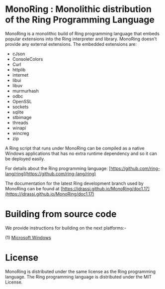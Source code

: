 # MonoRing : Monolithic distribution of the Ring Programming Language

MonoRing is a monolithic build of Ring programming language that embeds popular extensions into the Ring interpreter and library.
MonoRing doesn't provide any external extensions.
The embedded extensions are:
 - cJson
 - ConsoleColors
 - Curl
 - httplib
 - internet
 - libui
 - libuv
 - murmurhash
 - odbc
 - OpenSSL
 - sockets
 - sqlite
 - stbimage
 - threads
 - winapi
 - wincreg
 - zip

A Ring script that runs under MonoRing can be compiled as a native Windows applications that has no extra runtime dependency and so it can be deployed easily.

For details about the Ring programming language: [https://github.com/ring-lang/ring](https://github.com/ring-lang/ring)

The documentation for the latest Ring development branch used by MonoRing can be found at [https://idrassi.github.io/MonoRing/doc1.17](https://idrassi.github.io/MonoRing/doc1.17)
			
# Building from source code

We provide instructions for building on the next platforms:-

(1) [Microsoft Windows](https://github.com/idrassi/MonoRing/blob/master/language/README_Windows.md)

# License 

MonoRing is distributed under the same license as the Ring programming language.
The Ring programming language is distributed under the MIT License.
